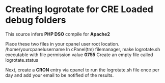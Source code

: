 # Creating logrotate for CRE Loaded debug folders #
This source infers **PHP DSO** compile for **Apache2**

Place these two files in your cpanel user root location. /home/yourcpanelusername
In cPanel(tm) filemanager, make logrotate.sh executable with file permission value **0755**
Create an empty file called logrotate.status

Next, create a **CRON** entry via cpanel to run the logrotate.sh file once per day and add your email to be notified of the results.
